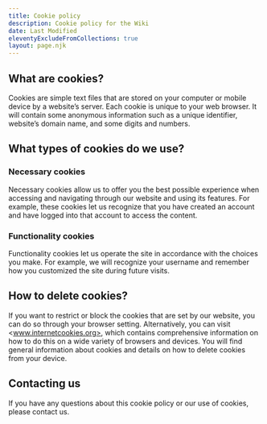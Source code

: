 ```yaml
---
title: Cookie policy
description: Cookie policy for the Wiki
date: Last Modified
eleventyExcludeFromCollections: true
layout: page.njk
---
```


## What are cookies?

Cookies are simple text files that are stored on your computer or mobile device
by a website’s server. Each cookie is unique to your web browser. It will
contain some anonymous information such as a unique identifier, website’s domain
name, and some digits and numbers.

## What types of cookies do we use?

### Necessary cookies

Necessary cookies allow us to offer you the best possible experience when
accessing and navigating through our website and using its features. For
example, these cookies let us recognize that you have created an account and
have logged into that account to access the content.

### Functionality cookies

Functionality cookies let us operate the site in accordance with the choices you
make. For example, we will recognize your username and remember how you
customized the site during future visits.

## How to delete cookies?

If you want to restrict or block the cookies that are set by our website, you
can do so through your browser setting. Alternatively, you can visit
<www.internetcookies.org>, which contains comprehensive information on how to do
this on a wide variety of browsers and devices. You will find general
information about cookies and details on how to delete cookies from your device.

## Contacting us

If you have any questions about this cookie policy or our use of cookies, please
contact us.
